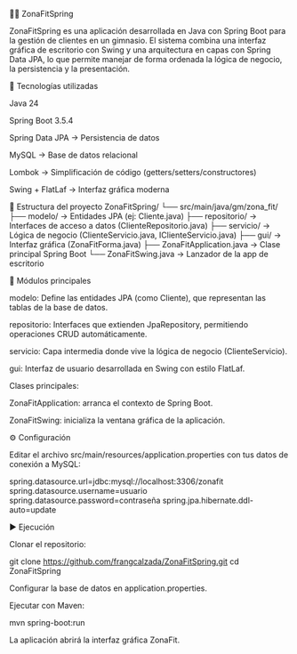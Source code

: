 🏋️‍♂️ ZonaFitSpring

ZonaFitSpring es una aplicación desarrollada en Java con Spring Boot para la gestión de clientes en un gimnasio.
El sistema combina una interfaz gráfica de escritorio con Swing y una arquitectura en capas con Spring Data JPA, lo que permite manejar de forma ordenada la lógica de negocio, la persistencia y la presentación.

🚀 Tecnologías utilizadas

Java 24

Spring Boot 3.5.4

Spring Data JPA → Persistencia de datos

MySQL → Base de datos relacional

Lombok → Simplificación de código (getters/setters/constructores)

Swing + FlatLaf → Interfaz gráfica moderna


📂 Estructura del proyecto
ZonaFitSpring/
 └── src/main/java/gm/zona_fit/
     ├── modelo/            → Entidades JPA (ej: Cliente.java)
     ├── repositorio/       → Interfaces de acceso a datos (ClienteRepositorio.java)
     ├── servicio/          → Lógica de negocio (ClienteServicio.java, IClienteServicio.java)
     ├── gui/               → Interfaz gráfica (ZonaFitForma.java)
     ├── ZonaFitApplication.java → Clase principal Spring Boot
     └── ZonaFitSwing.java       → Lanzador de la app de escritorio

🔹 Módulos principales

modelo: Define las entidades JPA (como Cliente), que representan las tablas de la base de datos.

repositorio: Interfaces que extienden JpaRepository, permitiendo operaciones CRUD automáticamente.

servicio: Capa intermedia donde vive la lógica de negocio (ClienteServicio).

gui: Interfaz de usuario desarrollada en Swing con estilo FlatLaf.

Clases principales:

ZonaFitApplication: arranca el contexto de Spring Boot.

ZonaFitSwing: inicializa la ventana gráfica de la aplicación.

⚙️ Configuración

Editar el archivo src/main/resources/application.properties con tus datos de conexión a MySQL:

spring.datasource.url=jdbc:mysql://localhost:3306/zonafit
spring.datasource.username=usuario
spring.datasource.password=contraseña
spring.jpa.hibernate.ddl-auto=update

▶️ Ejecución

Clonar el repositorio:

git clone https://github.com/frangcalzada/ZonaFitSpring.git
cd ZonaFitSpring


Configurar la base de datos en application.properties.

Ejecutar con Maven:

mvn spring-boot:run


La aplicación abrirá la interfaz gráfica ZonaFit.
